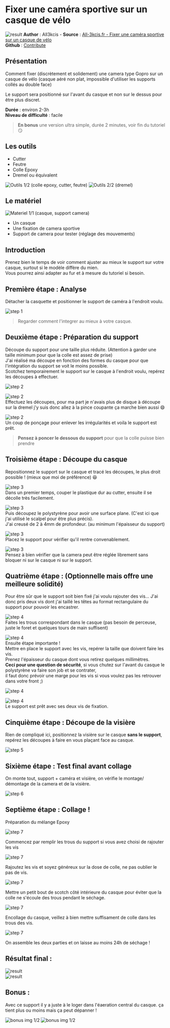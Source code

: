 # Fixer une caméra sportive sur un casque de vélo

![result](img/bandeau.jpg)
**Author** : All3kcis - **Source** : [All-3kcis.fr - Fixer une caméra sportive sur un casque de vélo](https://tutorials.all-3kcis.fr/how-to-fix-a-sport-camera-to-bike-helmet/)  
**Github** : [Contribute](https://github.com/all3kcis/tutorials/tree/master/how-to-fix-a-sport-camera-to-bike-helmet)

## Présentation
Comment fixer (discrètement et solidement) une camera type Gopro sur un casque de vélo (casque aéré non plat, impossible d'utiliser les supports collés au double face)  

Le support sera positionné sur l'avant du casque et non sur le dessus pour être plus discret.

**Durée** : environ 2-3h  
**Niveau de difficulté** : facile  


> **En bonus** une version ultra simple, durée 2 minutes, voir fin du tutoriel  :smirk: 

## Les outils

- Cutter
- Feutre
- Colle Epoxy
- Dremel ou équivalent

![Outils 1/2 (colle epoxy, cutter, feutre)](img/20170129_162244.jpg)
![Outils 2/2 (dremel)](img/20170129_162400.jpg)

## Le matériel
![Materiel 1/1 (casque, support camera)](img/20170129_131812.jpg)

- Un casque
- Une fixation de camera sportive
- Support de camera pour tester (réglage des mouvements)

## Introduction
Prenez bien le temps de voir comment ajuster au mieux le support sur votre  casque, surtout si le modèle diffère du mien.  
Vous pourrez ainsi adapter au fur et à mesure du tutoriel si besoin.

## Première étape : Analyse
Détacher la casquette et positionner le support de caméra à l'endroit voulu.

![step 1](img/20170129_133016.jpg)

> Regarder comment l'integrer au mieux à votre casque.

## Deuxième étape : Préparation du support

Découpe du support pour une taille plus réduite. (Attention à garder une taille minimum pour que la colle est assez de prise)  
J'ai réalisé ma découpe en fonction des formes du casque pour que l'intégration du support se voit le moins possible.  
Scotchez temporairement le support sur le casque à l'endroit voulu, repérez les découpes à effectuer.  
  
![step 2](img/20170129_140042.jpg)

![step 2](img/20170129_140750.jpg)  
Effectuez les découpes, pour ma part je n'avais plus de disque à découpe sur la dremel j'y suis donc allez à la pince coupante ça marche bien aussi  :smile:  
  
![step 2](img/20170129_142945.jpg)  
Un coup de ponçage pour enlever les irrégularités et voila le support est prêt.  

> **Pensez à poncer le dessous du support** pour que la colle puisse bien prendre

## Troisième étape : Découpe du casque
Repositionnez le support sur le casque et tracé les découpes, le plus droit possible ! (mieux que moi de préférence)  :laughing:

![step 3](img/20170129_143353.jpg)  
Dans un premier temps, couper le plastique dur au cutter, ensuite il se décolle très facilement.

![step 3](img/20170129_144036.jpg)  
Puis découpez le polystyrène pour avoir une surface plane. (C'est ici que j'ai utilisé le scalpel pour être plus précis).  
J'ai creusé de 2 à 4mm de profondeur. (au minimum l'épaisseur du support)   

![step 3](img/20170129_144930.jpg)  
Placez le support pour vérifier qu'il rentre convenablement.   

![step 3](img/20170129_145453.jpg)  
Pensez à bien vérifier que la camera peut être réglée librement sans bloquer ni sur le casque ni sur le support.  

## Quatrième étape : (Optionnelle mais offre une meilleure solidité)

Pour être sûr que le support soit bien fixé j'ai voulu rajouter des vis...
J'ai donc pris deux vis dont j'ai taillé les têtes au format rectangulaire du support pour pouvoir les encastrer.  

![step 4](img/20170129_152204.jpg)  
Faites les trous correspondant dans le casque (pas besoin de perceuse, juste le foret et quelques tours de main suffisent)  

![step 4](img/20170129_154139.jpg)  
Ensuite étape importante !  
Mettre en place le support avec les vis, repérer la taille que doivent faire les vis.  
Prenez l'épaisseur du casque dont vous retirez quelques millimètres.  
**Ceci pour une question de sécurité**, si vous chutez sur l'avant du casque le polystyrène va faire son job et se contrater,  
il faut donc prévoir une marge pour les vis si vous voulez pas les retrouver dans votre front ;)

![step 4](img/20170129_154940.jpg)

![step 4](img/20170129_154905.jpg)  
Le support est prêt avec ses deux vis de fixation.  

## Cinquième étape : Découpe de la visière

Rien de compliqué ici, positionnez la visière sur le casque **sans le support**, repérez les découpes à faire en vous plaçant face au casque. 

![step 5](img/20170129_162435.jpg)  

## Sixième étape : Test final avant collage

On monte tout, support + caméra et visière, on vérifie le montage/ démontage de la camera et de la visière.

![step 6](img/20170129_155802.jpg)

## Septième étape : Collage !

Préparation du mélange Epoxy  

![step 7](img/20170129_160704.jpg)  

Commencez par remplir les trous du support si vous avez choisi de rajouter les vis  

![step 7](img/20170129_160736.jpg)  

Rajoutez les vis et soyez généreux sur la dose de colle, ne pas oublier le pas de vis.  

![step 7](img/20170129_161415.jpg)  

Mettre un petit bout de scotch côté intérieure du casque pour éviter que la colle ne s'écoule des trous pendant le séchage.  

![step 7](img/20170129_161506.jpg)  

Encollage du casque, veillez à bien mettre suffisament de colle dans les trous des vis.  

![step 7](img/20170129_161319.jpg)  

On assemble les deux parties et on laisse au moins 24h de séchage !  

## Résultat final :

![result](img/bandeau.jpg)  
![result](img/20170204_182214.jpg)  


## Bonus :

Avec ce support il y a juste à le loger dans l'éaeration central du casque.
ça tient plus ou moins mais ça peut dépanner !

![bonus img 1/2](img/20170129_132453.jpg)
![bonus img 1/2](img/20170129_132629.jpg)
